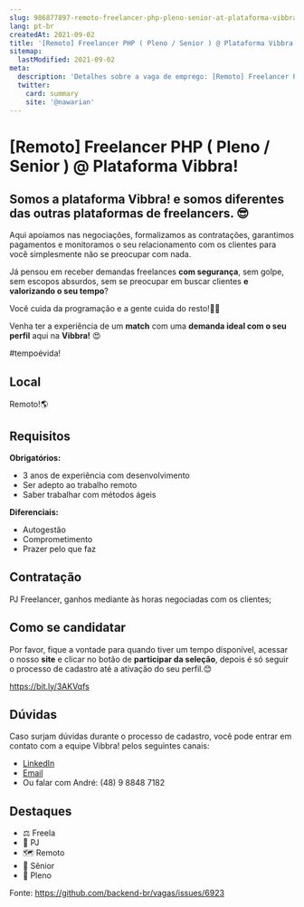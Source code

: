 ```yaml
---
slug: 986877897-remoto-freelancer-php-pleno-senior-at-plataforma-vibbra
lang: pt-br
createdAt: 2021-09-02
title: '[Remoto] Freelancer PHP ( Pleno / Senior ) @ Plataforma Vibbra! - Vaga de Emprego'
sitemap:
  lastModified: 2021-09-02
meta:
  description: 'Detalhes sobre a vaga de emprego: [Remoto] Freelancer PHP ( Pleno / Senior ) @ Plataforma Vibbra!'
  twitter:
    card: summary
    site: '@nawarian'
---
```


# [Remoto] Freelancer PHP ( Pleno / Senior ) @ Plataforma Vibbra!

## Somos a plataforma Vibbra! e **somos diferentes** das outras plataformas de **freelancers**. 😎

Aqui apoiamos nas negociações, formalizamos as contratações, garantimos pagamentos e monitoramos o seu relacionamento com os clientes para você simplesmente não se preocupar com nada.

Já pensou em receber demandas freelances **com segurança**, sem golpe, sem escopos absurdos, sem se preocupar em buscar clientes **e valorizando o seu tempo**?

Você cuida da programação e a gente cuida do resto!🤝😊

Venha ter a experiência de um **match** com uma **demanda ideal com o seu perfil** aqui na **Vibbra!** 😍

#tempoévida!

## Local

Remoto!🌎

## Requisitos

**Obrigatórios:**
- 3 anos de experiência com desenvolvimento
- Ser adepto ao trabalho remoto
- Saber trabalhar com métodos ágeis

**Diferenciais:**
- Autogestão
- Comprometimento
- Prazer pelo que faz

## Contratação

PJ Freelancer, ganhos mediante às horas negociadas com os clientes;

## Como se candidatar

Por favor, fique a vontade para quando tiver um tempo disponível, acessar o nosso **site** e clicar no botão de **participar da seleção**, depois é só seguir o processo de cadastro até a ativação do seu perfil.😊

https://bit.ly/3AKVqfs

## Dúvidas

Caso surjam dúvidas durante o processo de cadastro, você pode entrar em contato com a equipe Vibbra! pelos seguintes canais:

- [LinkedIn](https://www.linkedin.com/in/andremacieln/)
- [Email](andre.nuernberg@vibbra.com.br)
- Ou falar com André: (48) 9 8848 7182

## Destaques

- ⚖️ Freela
- 🤝 PJ
- 🗺️ Remoto
- 👴 Sênior
- 👨 Pleno

Fonte: https://github.com/backend-br/vagas/issues/6923